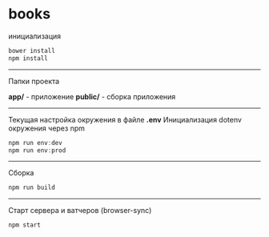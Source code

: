 # books

инициализация
```javascript
bower install
npm install
```
---
Папки проекта

**app/** - приложение
**public/** - сборка приложения 

---
Текущая настройка окружения в файле **.env**
Инициализация dotenv окружения через npm

```javascript
npm run env:dev
npm run env:prod
```
---
Сборка
```javascript
npm run build
```
---
Старт сервера и ватчеров (browser-sync)
```javascript
npm start
```

